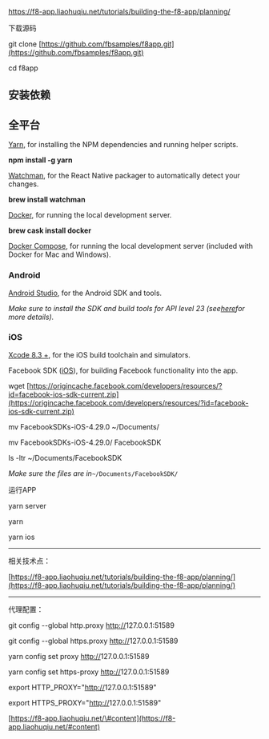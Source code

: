 https://f8-app.liaohuqiu.net/tutorials/building-the-f8-app/planning/





下载源码

git clone [https://github.com/fbsamples/f8app.git](https://github.com/fbsamples/f8app.git)

cd f8app

## 安装依赖

## 全平台

[Yarn](https://yarnpkg.com/en/docs/install), for installing the NPM dependencies and running helper scripts.

**npm install -g yarn**

[Watchman](https://facebook.github.io/watchman/docs/install.html), for the React Native packager to automatically detect your changes.

**brew install watchman**

[Docker](https://docs.docker.com/engine/installation/), for running the local development server.

**brew cask install docker**

[Docker Compose](https://docs.docker.com/compose/install/), for running the local development server \(included with Docker for Mac and Windows\).

### Android

[Android Studio](https://developer.android.com/studio/install.html), for the Android SDK and tools.

_Make sure to install the SDK and build tools for API level 23 \(see_[_here_](https://facebook.github.io/react-native/docs/getting-started.html)_for more details\)._

### iOS

[Xcode 8.3 +](https://developer.apple.com/download/), for the iOS build toolchain and simulators.

Facebook SDK \([iOS](https://developers.facebook.com/docs/ios/)\), for building Facebook functionality into the app.

wget [https://origincache.facebook.com/developers/resources/?id=facebook-ios-sdk-current.zip](https://origincache.facebook.com/developers/resources/?id=facebook-ios-sdk-current.zip)

mv FacebookSDKs-iOS-4.29.0 ~/Documents/

mv FacebookSDKs-iOS-4.29.0/ FacebookSDK

ls -ltr ~/Documents/FacebookSDK

_Make sure the files are in_`~/Documents/FacebookSDK/`

运行APP

yarn server

yarn

yarn ios

---

相关技术点：

[https://f8-app.liaohuqiu.net/tutorials/building-the-f8-app/planning/](https://f8-app.liaohuqiu.net/tutorials/building-the-f8-app/planning/)

---

代理配置：

git config --global http.proxy [http://](http://192.168.1.12:8888)127.0.0.1:51589

git config --global https.proxy [http://](http://192.168.1.12:8888)127.0.0.1:51589

yarn config set proxy [http://](http://192.168.1.12:8888)127.0.0.1:51589

yarn config set https-proxy [http://](http://192.168.1.12:8888)127.0.0.1:51589

export HTTP\_PROXY="[http://](http://192.168.1.12:8888)127.0.0.1:51589"

export HTTPS\_PROXY="[http://](http://192.168.1.12:8888)127.0.0.1:51589"

[https://f8-app.liaohuqiu.net/\#content](https://f8-app.liaohuqiu.net/#content)


